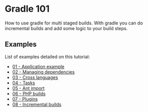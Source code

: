 # Gradle 101

How to use gradle for multi staged builds.
With gradle you can do incremental builds and add some logic to your build steps.

## Examples

List of examples detailed on this tutorial:

 * [01 - Application example][01-application]
 * [02 - Managing dependencies][02-dependencies]
 * [03 - Cross languages][03-crosslang]
 * [04 - Tasks][04-tasks]
 * [05 - Ant import][05-ant]
 * [06 - PHP builds][06-php]
 * [07 - Plugins][07-plugins]
 * [08 - Incremental builds][08-incremental]


[01-application]: examples/01-application/README.md
[02-dependencies]: examples/02-dependencies/README.md
[03-crosslang]: examples/03-crosslang/README.md
[04-tasks]: examples/04-tasks/README.md
[05-ant]: examples/05-ant/README.md
[06-php]: examples/06-php/README.md
[07-plugins]: examples/07-plugins/README.md
[08-incremental]: examples/08-incremental/README.md
